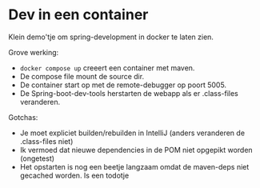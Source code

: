 # Dev in een container

Klein demo'tje om spring-development in docker te laten zien.

Grove werking: 
* `docker compose up` creeert een container met maven. 
* De compose file mount de source dir.
* De container start op met de remote-debugger op poort 5005.
* De Spring-boot-dev-tools herstarten de webapp als er .class-files veranderen.

Gotchas:
* Je moet expliciet builden/rebuilden in IntelliJ (anders veranderen de .class-files niet)
* Ik vermoed dat nieuwe dependencies in de POM niet opgepikt worden (ongetest)
* Het opstarten is nog een beetje langzaam omdat de maven-deps niet gecached worden. Is een todotje